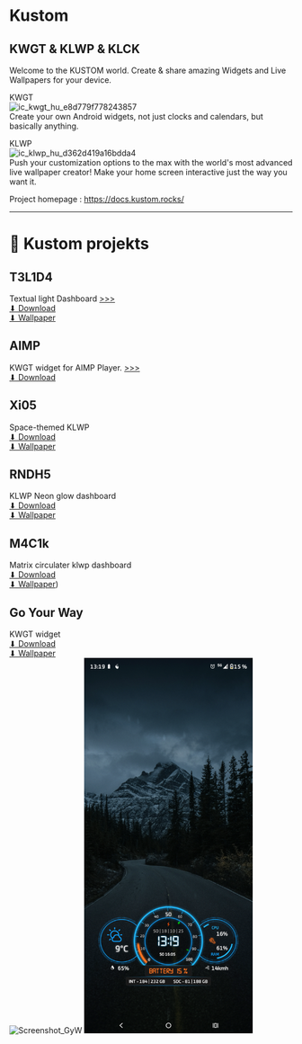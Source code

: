 # Kustom
KWGT &amp; KLWP &amp; KLCK
--
Welcome to the KUSTOM world. Create & share amazing Widgets and Live Wallpapers for your device.

KWGT     
<img width="50" height="50" alt="ic_kwgt_hu_e8d779f778243857" src="https://github.com/user-attachments/assets/ae3f0ddd-cf0a-477e-9ccc-6b70ec73f400" />    
Create your own Android widgets, not just clocks and calendars, but basically anything.


KLWP    
<img width="50" height="50" alt="ic_klwp_hu_d362d419a16bdda4" src="https://github.com/user-attachments/assets/580cd105-b31e-486f-8eb2-3c154c19e89f" />    
Push your customization options to the max with the world's most advanced live wallpaper creator! Make your home screen interactive just the way you want it.

Project homepage : https://docs.kustom.rocks/    
    
----    
      
# 📱 Kustom projekts     
      
## T3L1D4        
Textual light Dashboard   [>>>](https://github.com/n4zz/Kustom/blob/main/Projects/T3L1D4/T3L1D4.md)     
[⬇ Download](https://github.com/n4zz/Kustom/releases/download/T3L1D4-v1.2/T3L1D4.klwp)       
[⬇ Wallpaper](https://github.com/n4zz/Kustom/blob/main/Projects/T3L1D4/T3L1D4-background.png)    

## AIMP     
KWGT widget for AIMP Player.   [>>>](https://github.com/n4zz/Kustom/blob/main/Projects/AIMP/widget%20for%20aimp.md)        
[⬇ Download](https://github.com/n4zz/Kustom/releases/download/AIMP_widget-v1.2/Aimp_v12.kwgt)      
     
## Xi05        
Space-themed KLWP      
[⬇ Download](https://github.com/n4zz/Kustom/releases/download/Xi05_v.1.1b/Xi05_v11b.klwp)      
[⬇ Wallpaper](https://github.com/n4zz/Kustom/blob/main/Projects/Xi05/wallpaper.png)         

## RNDH5        
KLWP Neon glow dashboard     
[⬇ Download](https://github.com/n4zz/Kustom/releases/download/RNDH5.v1/RNDH5_v11.klwp)      
[⬇ Wallpaper](https://github.com/n4zz/Kustom/blob/main/Projects/RNDH5/holes4~2.jpg)         

## M4C1k        
Matrix circulater klwp dashboard     
[⬇ Download](https://github.com/n4zz/Kustom/releases/download/M4C1k_v.1.0/M4C1k.klwp)      
[⬇ Wallpaper](https://github.com/n4zz/Kustom/blob/main/Projects/M4C1K/wallpapers/Code%20Cascade.jpg))        

## Go Your Way        
KWGT widget    
[⬇ Download](https://github.com/n4zz/Kustom/releases/download/GoYourWay_KWGT.v1.1/GyW11.kwgt)      
[⬇ Wallpaper](https://github.com/n4zz/Kustom/blob/main/Projects/GyW%20-%20KWGT/kevin-mueller-ZSETp_jNviU-unsplash.jpg)        
<img src="/Kustom/blob/main/Projects/GyW%20-%20KWGT/GyW_KWGT.png" alt="Screenshot_GyW" width="600">
<img src="https://github.com/n4zz/Kustom/blob/main/Projects/GyW%20-%20KWGT/GyW_KWGT.png" width="300">
